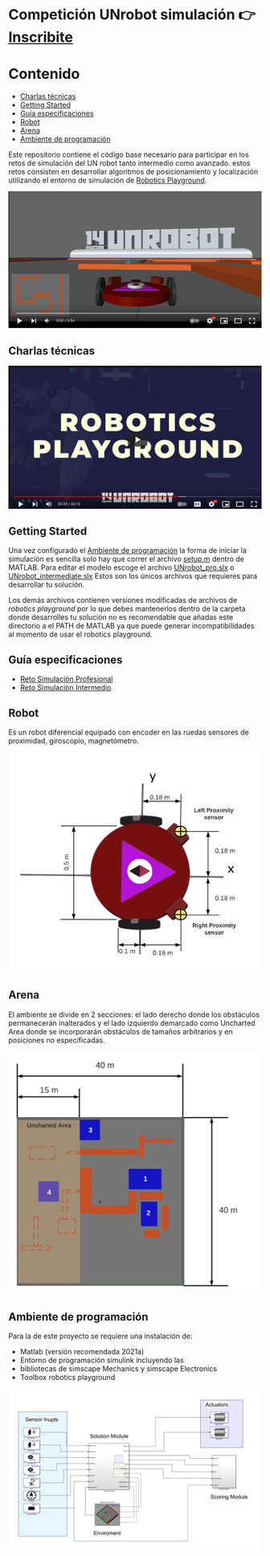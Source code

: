 # Competición UNrobot simulación 👉 [Inscribite](https://docs.google.com/forms/d/e/1FAIpQLSc2hobkpVgkxnECSdLmDt7OksRm5p6DZgrpnfqgwDmuXKKJpw/viewform)

# Contenido 

  - [Charlas técnicas](#charlas-técnicas)
  - [Getting Started](#getting-started)
  - [Guía especificaciones](#guía-especificaciones)
  - [Robot](#robot)
  - [Arena](#arena)
  - [Ambiente de programación](#ambiente-de-programación)


Este repositorio contiene el código base necesario para participar en los retos de simulación del UN robot tanto intermedio como avanzado. estos retos consisten en desarrollar algoritmos de posicionamiento y localización utilizando el entorno de simulación de [Robotics Playground](https://www.mathworks.com/matlabcentral/fileexchange/67157-robotics-playground).

[![Watch the video](media/img/simulation_video_preview.png)](https://youtu.be/LbFredQy0Gw)

## Charlas técnicas 

[![Watch the video](media/img/roboticsPlayground_preview.png)](https://youtu.be/o_rO1xNuMJU)

## Getting Started
Una vez configurado el [Ambiente de programación](#ambiente-de-programación) la forma de iniciar la simulación es sencilla solo hay que correr el archivo [setup.m](setup.m) dentro de MATLAB. Para editar el modelo escoge el archivo [UNrobot_pro.slx](UNrobot_pro.slx) o  [UNrobot_intermediate.slx](UNrobot_intermediate.slx) Estos son los únicos archivos que requieres para desarrollar tu solución. 

Los demás archivos contienen versiones modificadas de archivos de _robotics playground_ por lo que debes mantenerlos dentro de  la carpeta donde desarrolles tu solución no es recomendable que añadas este directorio a el PATH de MATLAB ya que puede generar incompatibilidades  al momento de usar el robotics playground.   

## Guía especificaciones 

* [Reto Simulación Profesional](media/Reto_Simulacion_Profesional_Guia_de_Especificaciones.pdf)
* [Reto Simulación Intermedio](media/Reto_Simulacion_Profesional_Guia_de_Especificaciones.pdf)
  

## Robot
Es un robot diferencial equipado con encoder en las ruedas sensores de proximidad, giroscopio, magnetómetro.

![robot dimensions](media/img/robot_dimensions.png)

## Arena
El ambiente se divide en 2 secciones: el lado derecho donde los obstáculos permanecerán  inalterados y el lado  izquierdo demarcado como Uncharted Area  donde  se incorporarán  obstáculos de tamaños arbitrarios y en posiciones no especificadas. 

![arena](media/img/arena.png)

## Ambiente de programación 
Para la de este proyecto se requiere una instalación de:
* Matlab (versión recomendada 2021a) 
* Entorno de programación simulink  incluyendo las
* bibliotecas de simscape Mechanics y simscape Electronics 
* Toolbox robotics playground


![programming enviroment](media/img/simulink_intermediate.png)



